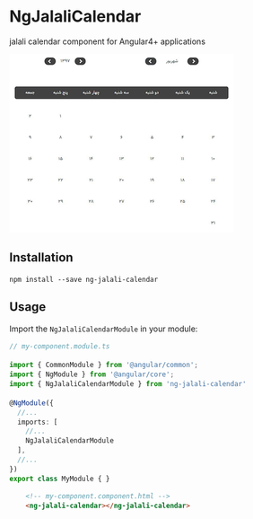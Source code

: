# NgJalaliCalendar
jalali calendar component for Angular4+ applications




![ng-jalali-calendar](https://raw.githubusercontent.com/me-majidi/ng-jalali-calendar/master/ng-jalali-calendar.jpg)



## Installation
```shell
npm install --save ng-jalali-calendar
```


## Usage
Import the `NgJalaliCalendarModule` in your module:

```typescript
// my-component.module.ts

import { CommonModule } from '@angular/common';
import { NgModule } from '@angular/core';
import { NgJalaliCalendarModule } from 'ng-jalali-calendar'

@NgModule({
  //...
  imports: [
    //...
    NgJalaliCalendarModule
  ],
  //...
})
export class MyModule { }
```



```html
    <!-- my-component.component.html -->
    <ng-jalali-calendar></ng-jalali-calendar>
```
